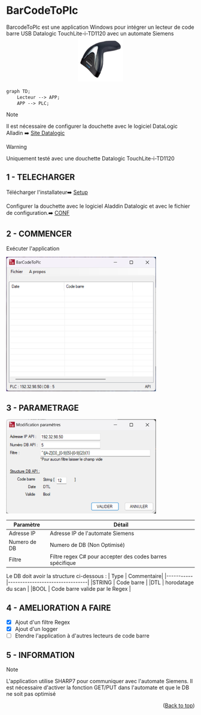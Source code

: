 <a id="readme-top"></a>

# BarCodeToPlc

<!-- LOGO -->
<!--
<div align="center">
  <a href="https://github.com/tonycab/BarCodeToPlc">
    <img src="BarcodeToPlc/logo.png" alt="Logo" width="120" height="120">
  </a>
</div>
--!>

BarcodeToPlc est une application Windows pour intégrer un lecteur de code barre USB Datalogic TouchLite-i-TD1120 avec un automate Siemens
<!-- TD1120 -->
<div align="center">
<img src="Images/TD1120.jpg" alt="TD1120" width="120" height="120"> 
  </a>
</div>

```mermaid
graph TD;
    Lecteur --> APP;
    APP --> PLC;
```

> [!NOTE]
> Il est nécessaire de configurer la douchette avec le logiciel DataLogic Alladin ➡️ [Site Datalogic](https://aladdin.datalogic.com/#/configuration/home)

> [!WARNING]
> Uniquement testé avec une douchette Datalogic TouchLite-i-TD1120


## 1 - TELECHARGER

Télécharger l'installateur➡️ [Setup](https://github.com/tonycab/BarCodeToPlc/releases/tag/v0.0.6)

Configurer la douchette avec le logiciel Aladdin Datalogic et avec le fichier de configuration.➡️ [CONF]( https://github.com/tonycab/BarCodeToPlc/tree/main/Config%20TouchLite%20TD1120)

## 2 - COMMENCER

Exécuter l'application

<!-- APP -->
<div align="left">
  <a href="https://github.com/tonycab/BarCodeToPlc">
    <img src="Images/Capture1.png" alt="Logo" width="400" >
  </a>
</div>

## 3 - PARAMETRAGE
<!-- CONF -->
<div align="left">
  <a href="https://github.com/tonycab/BarCodeToPlc">
    <img src="Images/Capture2.png" alt="Logo" width="400">
  </a>
</div>

| Paramètre | Détail|
|-----------|---------------------------------|
|Adresse IP | Adresse IP de l'automate Siemens |
|Numero de DB | Numero de DB (Non Optimisé) |
|Filtre | Filtre regex C# pour accepter des codes barres spécifique |


Le DB doit avoir la structure ci-dessous :
| Type | Commentaire|
|-----------|---------------------------------|
|STRING | Code barre |
|DTL | horodatage du scan |
|BOOL | Code barre valide par le Regex |


## 4 - AMELIORATION A FAIRE

- [x] Ajout d'un filtre Regex
- [x] Ajout d'un logger
- [ ] Etendre l'application à d'autres lecteurs de code barre

## 5 - INFORMATION
> [!NOTE]
> L'application utilise SHARP7 pour communiquer avec l'automate Siemens. Il est nécessaire d'activer la fonction GET/PUT dans l'automate et que le DB ne soit pas optimisé

<p align="right">(<a href="#readme-top">Back to top</a>)</p>
